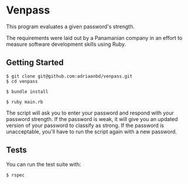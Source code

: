 # Venpass

This program evaluates a given password's strength.

The requirements were laid out by a Panamanian company in an effort to measure software development skills using Ruby.

## Getting Started

```
$ git clone git@github.com:adriaanbd/venpass.git
$ cd venpass

$ bundle install

$ ruby main.rb
```

The script will ask you to enter your password and respond with your password strength. If the password is weak, it will give you an updated version of your password to classify as strong. If the password is unacceptable, you'll have to run the script again with a new password.

## Tests

You can run the test suite with:

```
$ rspec
```



